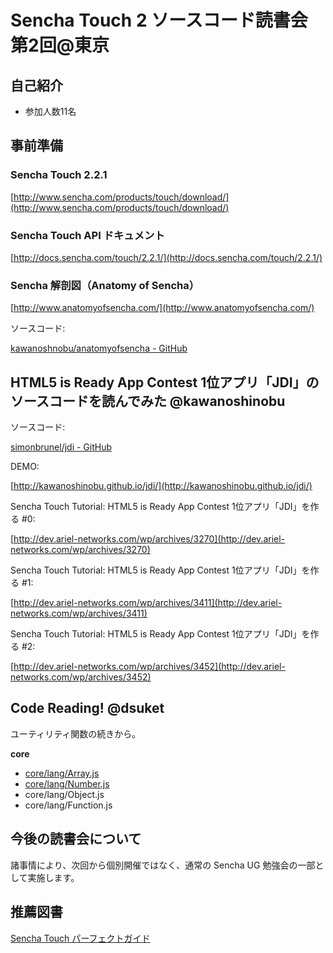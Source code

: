 # Sencha Touch 2 ソースコード読書会 第2回@東京

## 自己紹介

- 参加人数11名

## 事前準備

### Sencha Touch 2.2.1

[http://www.sencha.com/products/touch/download/](http://www.sencha.com/products/touch/download/)

### Sencha Touch API ドキュメント

[http://docs.sencha.com/touch/2.2.1/](http://docs.sencha.com/touch/2.2.1/)

### Sencha 解剖図（Anatomy of Sencha）

[http://www.anatomyofsencha.com/](http://www.anatomyofsencha.com/)

ソースコード:

[kawanoshnobu/anatomyofsencha - GitHub](https://github.com/kawanoshinobu/anatomyofsencha)

## HTML5 is Ready App Contest 1位アプリ「JDI」のソースコードを読んでみた @kawanoshinobu

ソースコード:

[simonbrunel/jdi - GitHub](https://github.com/simonbrunel/jdi)

DEMO:

[http://kawanoshinobu.github.io/jdi/](http://kawanoshinobu.github.io/jdi/)

Sencha Touch Tutorial: HTML5 is Ready App Contest 1位アプリ「JDI」を作る #0:

[http://dev.ariel-networks.com/wp/archives/3270](http://dev.ariel-networks.com/wp/archives/3270)

Sencha Touch Tutorial: HTML5 is Ready App Contest 1位アプリ「JDI」を作る #1:

[http://dev.ariel-networks.com/wp/archives/3411](http://dev.ariel-networks.com/wp/archives/3411)

Sencha Touch Tutorial: HTML5 is Ready App Contest 1位アプリ「JDI」を作る #2:

[http://dev.ariel-networks.com/wp/archives/3452](http://dev.ariel-networks.com/wp/archives/3452)

## Code Reading! @dsuket

ユーティリティ関数の続きから。

**core**

- [core/lang/Array.js](http://www.anatomyofsencha.com/touch/2-2/index.html#!/guide/array)
- [core/lang/Number.js](http://www.anatomyofsencha.com/touch/2-2/index.html#!/guide/number)
- core/lang/Object.js
- core/lang/Function.js

## 今後の読書会について

諸事情により、次回から個別開催ではなく、通常の Sencha UG 勉強会の一部として実施します。

## 推薦図書

[Sencha Touch パーフェクトガイド](http://www.amazon.co.jp/dp/4048869566/)


